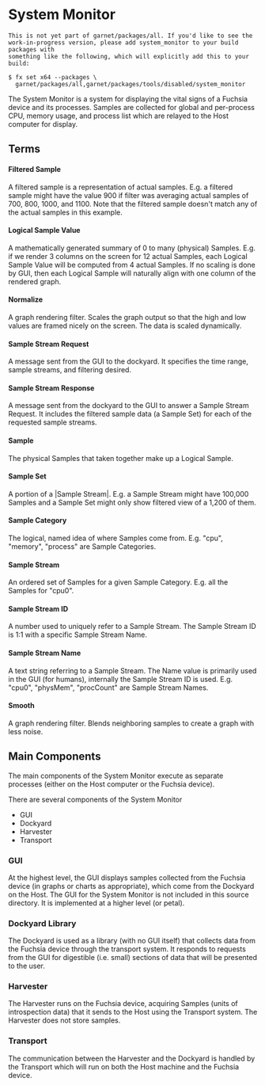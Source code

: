# System Monitor

```
This is not yet part of garnet/packages/all. If you'd like to see the
work-in-progress version, please add system_monitor to your build packages with
something like the following, which will explicitly add this to your build:

$ fx set x64 --packages \
  garnet/packages/all,garnet/packages/tools/disabled/system_monitor
```

The System Monitor is a system for displaying the vital signs of a Fuchsia
device and its processes. Samples are collected for global and per-process CPU,
memory usage, and process list which are relayed to the Host computer for
display.

## Terms

#### Filtered Sample
A filtered sample is a representation of actual samples. E.g. a filtered sample
might have the value 900 if filter was averaging actual samples of 700, 800,
1000, and 1100. Note that the filtered sample doesn't match any of the actual
samples in this example.

#### Logical Sample Value
A mathematically generated summary of 0 to many (physical) Samples. E.g. if we
render 3 columns on the screen for 12 actual Samples, each Logical Sample Value
will be computed from 4 actual Samples. If no scaling is done by GUI, then each
Logical Sample will naturally align with one column of the rendered graph.

#### Normalize
A graph rendering filter.
Scales the graph output so that the high and low values are framed nicely on
the screen. The data is scaled dynamically.

#### Sample Stream Request
A message sent from the GUI to the dockyard. It specifies the time range,
sample streams, and filtering desired.

#### Sample Stream Response
A message sent from the dockyard to the GUI to answer a Sample Stream Request.
It includes the filtered sample data (a Sample Set) for each of the requested
sample streams.

#### Sample
The physical Samples that taken together make up a Logical Sample.

#### Sample Set
A portion of a |Sample Stream|. E.g. a Sample Stream might have 100,000 Samples
and a Sample Set might only show filtered view of a 1,200 of them.

#### Sample Category
The logical, named idea of where Samples come from. E.g. "cpu", "memory",
"process" are Sample Categories.

#### Sample Stream
An ordered set of Samples for a given Sample Category. E.g. all the Samples for
"cpu0".

#### Sample Stream ID
A number used to uniquely refer to a Sample Stream. The Sample Stream ID is 1:1
with a specific Sample Stream Name.

#### Sample Stream Name
A text string referring to a Sample Stream. The Name value is primarily used in
the GUI (for humans), internally the Sample Stream ID is used. E.g. "cpu0",
"physMem", "procCount" are Sample Stream Names.

#### Smooth
A graph rendering filter.
Blends neighboring samples to create a graph with less noise.


## Main Components

The main components of the System Monitor execute as separate processes (either
on the Host computer or the Fuchsia device).

There are several components of the System Monitor
- GUI
- Dockyard
- Harvester
- Transport

### GUI

At the highest level, the GUI displays samples collected from the Fuchsia device
(in graphs or charts as appropriate), which come from the Dockyard on the Host.
The GUI for the System Monitor is not included in this source directory. It is
implemented at a higher level (or petal).

### Dockyard Library

The Dockyard is used as a library (with no GUI itself) that collects data from
the Fuchsia device through the transport system. It responds to requests from
the GUI for digestible (i.e. small) sections of data that will be presented to
the user.

### Harvester

The Harvester runs on the Fuchsia device, acquiring Samples (units of
introspection data) that it sends to the Host using the Transport system. The
Harvester does not store samples.

### Transport

The communication between the Harvester and the Dockyard is handled by the
Transport which will run on both the Host machine and the Fuchsia device.
